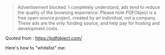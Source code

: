 > Advertisement blocked. I completely understand, ads tend to reduce the quality of the browsing experience. Please note PDFObject is a free open-source project, created by an individual, not a company. These ads are the only funding source, and help pay for hosting and development costs.

Quoted from : https://pdfobject.com/

Here's how to "whitelist" me: 